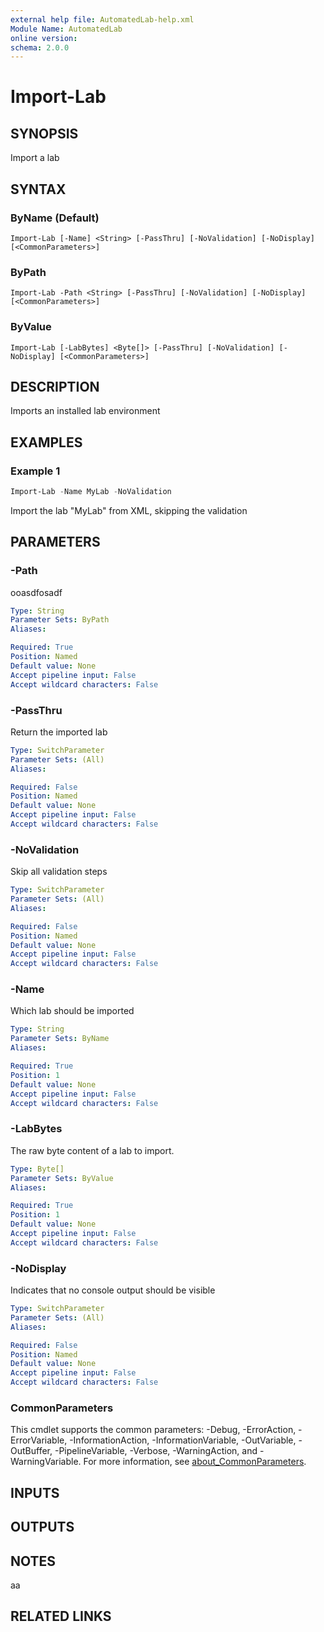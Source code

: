 ```yaml
---
external help file: AutomatedLab-help.xml
Module Name: AutomatedLab
online version:
schema: 2.0.0
---
```


# Import-Lab

## SYNOPSIS

Import a lab

## SYNTAX

### ByName (Default)
```
Import-Lab [-Name] <String> [-PassThru] [-NoValidation] [-NoDisplay] [<CommonParameters>]
```

### ByPath
```
Import-Lab -Path <String> [-PassThru] [-NoValidation] [-NoDisplay] [<CommonParameters>]
```

### ByValue
```
Import-Lab [-LabBytes] <Byte[]> [-PassThru] [-NoValidation] [-NoDisplay] [<CommonParameters>]
```

## DESCRIPTION
Imports an installed lab environment

## EXAMPLES

### Example 1


```powershell
Import-Lab -Name MyLab -NoValidation
```

Import the lab "MyLab" from XML, skipping the validation

## PARAMETERS

### -Path
ooasdfosadf

```yaml
Type: String
Parameter Sets: ByPath
Aliases:

Required: True
Position: Named
Default value: None
Accept pipeline input: False
Accept wildcard characters: False
```

### -PassThru
Return the imported lab

```yaml
Type: SwitchParameter
Parameter Sets: (All)
Aliases:

Required: False
Position: Named
Default value: None
Accept pipeline input: False
Accept wildcard characters: False
```

### -NoValidation
Skip all validation steps

```yaml
Type: SwitchParameter
Parameter Sets: (All)
Aliases:

Required: False
Position: Named
Default value: None
Accept pipeline input: False
Accept wildcard characters: False
```

### -Name
Which lab should be imported

```yaml
Type: String
Parameter Sets: ByName
Aliases:

Required: True
Position: 1
Default value: None
Accept pipeline input: False
Accept wildcard characters: False
```

### -LabBytes
The raw byte content of a lab to import.

```yaml
Type: Byte[]
Parameter Sets: ByValue
Aliases:

Required: True
Position: 1
Default value: None
Accept pipeline input: False
Accept wildcard characters: False
```

### -NoDisplay
Indicates that no console output should be visible

```yaml
Type: SwitchParameter
Parameter Sets: (All)
Aliases:

Required: False
Position: Named
Default value: None
Accept pipeline input: False
Accept wildcard characters: False
```

### CommonParameters
This cmdlet supports the common parameters: -Debug, -ErrorAction, -ErrorVariable, -InformationAction, -InformationVariable, -OutVariable, -OutBuffer, -PipelineVariable, -Verbose, -WarningAction, and -WarningVariable. For more information, see [about_CommonParameters](http://go.microsoft.com/fwlink/?LinkID=113216).

## INPUTS

## OUTPUTS

## NOTES
aa

## RELATED LINKS

